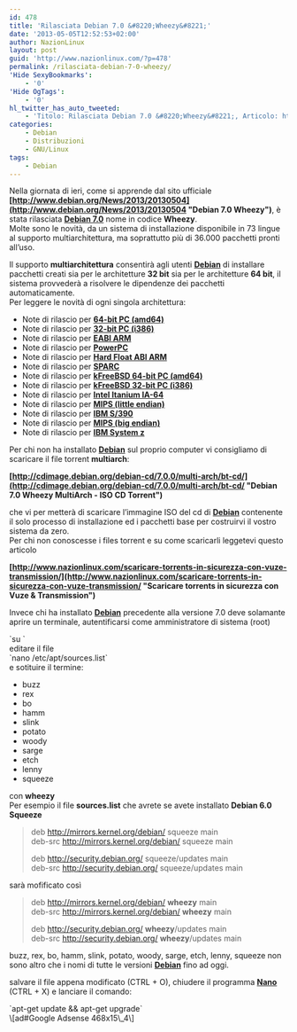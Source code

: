 ```yaml
---
id: 478
title: 'Rilasciata Debian 7.0 &#8220;Wheezy&#8221;'
date: '2013-05-05T12:52:53+02:00'
author: NazionLinux
layout: post
guid: 'http://www.nazionlinux.com/?p=478'
permalink: /rilasciata-debian-7-0-wheezy/
'Hide SexyBookmarks':
    - '0'
'Hide OgTags':
    - '0'
hl_twitter_has_auto_tweeted:
    - 'Titolo: Rilasciata Debian 7.0 &#8220;Wheezy&#8221;, Articolo: http://www.nazionlinux.com/?p=478'
categories:
    - Debian
    - Distribuzioni
    - GNU/Linux
tags:
    - Debian
---
```


Nella giornata di ieri, come si apprende dal sito ufficiale **[http://www.debian.org/News/2013/20130504](http://www.debian.org/News/2013/20130504 "Debian 7.0 Wheezy")**, è stata rilasciata **[Debian 7.0](http://www.debian.org/News/2013/20130504 "Debian 7.0 Wheezy")** nome in codice **Wheezy**.  
Molte sono le novità, da un sistema di installazione disponibile in 73 lingue al supporto multiarchitettura, ma soprattutto più di 36.000 pacchetti pronti all’uso.

Il supporto **multiarchitettura** consentirà agli utenti **[Debian](http://www.debian.org/ "Debian")** di installare pacchetti creati sia per le architetture **32 bit** sia per le architetture **64 bit**, il sistema provvederà a risolvere le dipendenze dei pacchetti automaticamente.  
Per leggere le novità di ogni singola architettura:

- Note di rilascio per **[64-bit PC (amd64)](http://www.debian.org/releases/wheezy/amd64/release-notes/)**
- Note di rilascio per **[32-bit PC (i386)](http://www.debian.org/releases/wheezy/i386/release-notes/)**
- Note di rilascio per **[EABI ARM](http://www.debian.org/releases/wheezy/armel/release-notes/)**
- Note di rilascio per **[PowerPC](http://www.debian.org/releases/wheezy/powerpc/release-notes/)**
- Note di rilascio per **[Hard Float ABI ARM](http://www.debian.org/releases/wheezy/armhf/release-notes/)**
- Note di rilascio per **[SPARC](http://www.debian.org/releases/wheezy/sparc/release-notes/)**
- Note di rilascio per **[kFreeBSD 64-bit PC (amd64)](http://www.debian.org/releases/wheezy/kfreebsd-amd64/release-notes/)**
- Note di rilascio per **[kFreeBSD 32-bit PC (i386)](http://www.debian.org/releases/wheezy/kfreebsd-i386/release-notes/)**
- Note di rilascio per **[Intel Itanium IA-64](http://www.debian.org/releases/wheezy/ia64/release-notes/)**
- Note di rilascio per **[MIPS (little endian)](http://www.debian.org/releases/wheezy/mipsel/release-notes/)**
- Note di rilascio per **[IBM S/390](http://www.debian.org/releases/wheezy/s390/release-notes/)**
- Note di rilascio per **[MIPS (big endian)](http://www.debian.org/releases/wheezy/mips/release-notes/)**
- Note di rilascio per **[IBM System z](http://www.debian.org/releases/wheezy/s390x/release-notes/)**

Per chi non ha installato **[Debian](http://www.debian.org/ "Debian")** sul proprio computer vi consigliamo di scaricare il file torrent **multiarch**:

**[http://cdimage.debian.org/debian-cd/7.0.0/multi-arch/bt-cd/](http://cdimage.debian.org/debian-cd/7.0.0/multi-arch/bt-cd/ "Debian 7.0 Wheezy MultiArch - ISO CD Torrent")**

che vi per metterà di scaricare l’immagine ISO del cd di **[Debian](http://www.debian.org/ "Debian")** contenente il solo processo di installazione ed i pacchetti base per costruirvi il vostro sistema da zero.  
Per chi non conoscesse i files torrent e su come scaricarli leggetevi questo articolo

**[http://www.nazionlinux.com/scaricare-torrents-in-sicurezza-con-vuze-transmission/](http://www.nazionlinux.com/scaricare-torrents-in-sicurezza-con-vuze-transmission/ "Scaricare torrents in sicurezza con Vuze & Transmission")**

Invece chi ha installato **[Debian](http://www.debian.org/ "Debian")** precedente alla versione 7.0 deve solamante aprire un terminale, autentificarsi come amministratore di sistema (root)

<div class="wp-terminal">`su <em><password amministratore></em>`</div>editare il file

<div class="wp-terminal">`nano /etc/apt/sources.list`</div>e sotituire il termine:

- buzz
- rex
- bo
- hamm
- slink
- potato
- woody
- sarge
- etch
- lenny
- squeeze

con **wheezy**  
Per esempio il file **sources.list** che avrete se avete installato **Debian 6.0 Squeeze**

> deb http://mirrors.kernel.org/debian/ squeeze main  
> deb-src http://mirrors.kernel.org/debian/ squeeze main
> 
> deb http://security.debian.org/ squeeze/updates main  
> deb-src http://security.debian.org/ squeeze/updates main

sarà mofificato così

> deb http://mirrors.kernel.org/debian/ **wheezy** main  
> deb-src http://mirrors.kernel.org/debian/ **wheezy** main
> 
> deb http://security.debian.org/ **wheezy**/updates main  
> deb-src http://security.debian.org/ **wheezy**/updates main

buzz, rex, bo, hamm, slink, potato, woody, sarge, etch, lenny, squeeze non sono altro che i nomi di tutte le versioni **[Debian](http://www.debian.org/ "Debian")** fino ad oggi.

salvare il file appena modificato (CTRL + O), chiudere il programma **[Nano](http://www.nano-editor.org/ "Nano")** (CTRL + X) e lanciare il comando:

<div class="wp-terminal">`apt-get update && apt-get upgrade`</div>\[ad#Google Adsense 468x15\_4\]